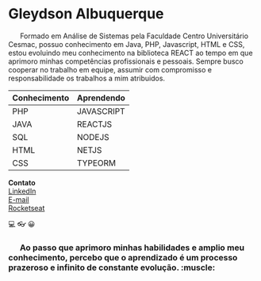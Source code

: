 <h1>Gleydson Albuquerque</h1>

<p>&nbsp; &nbsp;&nbsp;&nbsp; Formado em Análise de Sistemas pela Faculdade Centro Universitário Cesmac, possuo conhecimento em Java, PHP, Javascript, HTML e CSS, estou evoluindo meu conhecimento na biblioteca REACT ao tempo em que aprimoro minhas competências profissionais e pessoais. Sempre busco cooperar no trabalho em equipe, assumir com compromisso e responsabilidade os trabalhos a mim atribuidos.</p>

  | <strong>Conhecimento</strong> | <strong>Aprendendo</strong> |
  | ------------ | ---------- |
  |     PHP      | JAVASCRIPT |
  |     JAVA     |  REACTJS   |
  |      SQL     |   NODEJS   |
  |     HTML     |    NETJS   |
  |     CSS      |  TYPEORM   | <br>
  
  **Contato** <br>
  [LinkedIn](https://www.linkedin.com/in/gleydson07/) <br>
  [E-mail](gassantos.dev@gmail.com) <br>
  [Rocketseat](https://app.rocketseat.com.br/me/gleydson-albuquerque-07782)
  
 :computer:	:eyeglasses:	:grinning:	

  <h3>&nbsp; &nbsp;&nbsp;&nbsp; Ao passo que aprimoro minhas habilidades e amplio meu conhecimento, percebo que o aprendizado é um processo prazeroso e infinito de constante evolução. :muscle:</h3>

